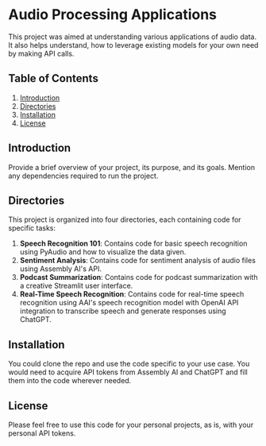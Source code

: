 # Audio Processing Applications

This project was aimed at understanding various applications of audio data. It also helps understand, how to leverage existing models for your own need by making API calls.

## Table of Contents

1. [Introduction](#introduction)
2. [Directories](#directories)
3. [Installation](#installation)
4. [License](#license)

## Introduction

Provide a brief overview of your project, its purpose, and its goals. Mention any dependencies required to run the project.

## Directories

This project is organized into four directories, each containing code for specific tasks:

1. **Speech Recognition 101**: Contains code for basic speech recognition using PyAudio and how to visualize the data given.
2. **Sentiment Analysis**: Contains code for sentiment analysis of audio files using Assembly AI's API.
3. **Podcast Summarization**: Contains code for podcast summarization with a creative Streamlit user interface.
4. **Real-Time Speech Recognition**: Contains code for real-time speech recognition using AAI's speech recognition model with OpenAI API integration to transcribe speech and generate responses using ChatGPT.

## Installation

You could clone the repo and use the code specific to your use case. You would need to acquire API tokens from Assembly AI and ChatGPT and fill them into the code wherever needed.

## License
Please feel free to use this code for your personal projects, as is, with your personal API tokens.
